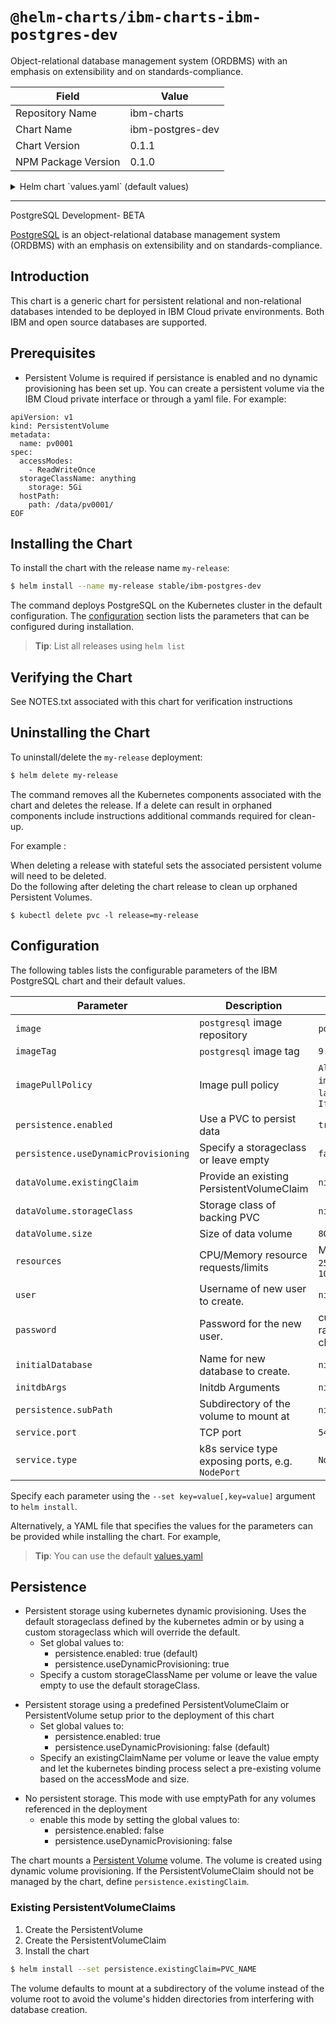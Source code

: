 # `@helm-charts/ibm-charts-ibm-postgres-dev`

Object-relational database management system (ORDBMS) with an emphasis on extensibility and on standards-compliance.

| Field               | Value            |
| ------------------- | ---------------- |
| Repository Name     | ibm-charts       |
| Chart Name          | ibm-postgres-dev |
| Chart Version       | 0.1.1            |
| NPM Package Version | 0.1.0            |

<details>

<summary>Helm chart `values.yaml` (default values)</summary>

```yaml
###############################################################################
############################ PostgreSQL #######################################
###############################################################################

###############################################################################
## Common image variables
###############################################################################
image:
  repository: na.cumulusrepo.com/hcicp_dev/postgresql
  tag: 9.6.4
  pullPolicy: IfNotPresent

  # Docker images will be pushed for supported architectures (i.e. x86_64, ppc64le, ...)
  # and a fat manifest" created which references the image manifests for platform-specific
  # versions of an image.
  # For example :
  #   myimage:1.0             <--------  Used in HELM Chart
  #   myimage:1.0_ppc64le
  #   myimage:1.0_x86_64

###############################################################################
## Persistence Storage
###############################################################################

## Persistence enabled by default
## global persistence settings
persistence:
  enabled: true
  useDynamicProvisioning: false

dataVolume:
  name: 'data-stor'

  ## Specify the name of the Existing Claim to be used by your application
  ## empty string means don't use an existClaim
  existingClaimName: ''

  ## Specify the name of the StorageClass
  ## empty string means don't use a StorageClass
  storageClassName: ''
  accessModes: ReadWriteOnce
  size: 20Gi

## Configure resource requests and limits
## ref: http://kubernetes.io/docs/user-guide/compute-resources/
##
resources:
  requests:
    memory: 2Gi
    cpu: 2000m
  limits:
    memory: 16Gi
    cpu: 16000m

service:
  name: postgresql
  type: NodePort
  port: 5432

## Database access attributes - empty value will be
## overriden with default
database:
  user: ''
  password: ''
  name: ''
  dbcmd: ''

  ## Specify initial db arguments defined by image , e.g. --data-checksums
  ## ref: <database specific documentation regarding initialization parameters>
  initdbArgs: ''
```

</details>

---

PostgreSQL Development- BETA

[PostgreSQL](https://www.postgresql.org/) is an object-relational database management system (ORDBMS) with an emphasis on extensibility and on standards-compliance.

## Introduction

This chart is a generic chart for persistent relational and non-relational databases intended to be deployed in IBM Cloud private environments. Both IBM and open source databases are supported.

## Prerequisites

- Persistent Volume is required if persistance is enabled and no dynamic provisioning has been set up. You can create a persistent volume via the IBM Cloud private interface or through a yaml file. For example:

```
apiVersion: v1
kind: PersistentVolume
metadata:
  name: pv0001
spec:
  accessModes:
    - ReadWriteOnce
  storageClassName: anything
    storage: 5Gi
  hostPath:
    path: /data/pv0001/
EOF
```

## Installing the Chart

To install the chart with the release name `my-release`:

```bash
$ helm install --name my-release stable/ibm-postgres-dev
```

The command deploys PostgreSQL on the Kubernetes cluster in the default configuration. The [configuration](#configuration) section lists the parameters that can be configured during installation.

> **Tip**: List all releases using `helm list`

## Verifying the Chart

See NOTES.txt associated with this chart for verification instructions

## Uninstalling the Chart

To uninstall/delete the `my-release` deployment:

```bash
$ helm delete my-release
```

The command removes all the Kubernetes components associated with the chart and deletes the release. If a delete can result in orphaned components include instructions additional commands required for clean-up.

For example :

When deleting a release with stateful sets the associated persistent volume will need to be deleted.  
Do the following after deleting the chart release to clean up orphaned Persistent Volumes.

```console
$ kubectl delete pvc -l release=my-release
```

## Configuration

The following tables lists the configurable parameters of the IBM PostgreSQL chart and their default values.

| Parameter                            | Description                                      | Default                                                 |
| ------------------------------------ | ------------------------------------------------ | ------------------------------------------------------- |
| `image`                              | `postgresql` image repository                    | `postgresql`                                            |
| `imageTag`                           | `postgresql` image tag                           | `9.6.4`                                                 |
| `imagePullPolicy`                    | Image pull policy                                | `Always` if `imageTag` is `latest`, else `IfNotPresent` |
| `persistence.enabled`                | Use a PVC to persist data                        | `true`                                                  |
| `persistence.useDynamicProvisioning` | Specify a storageclass or leave empty            | `false`                                                 |
| `dataVolume.existingClaim`           | Provide an existing PersistentVolumeClaim        | `nil`                                                   |
| `dataVolume.storageClass`            | Storage class of backing PVC                     | `nil`                                                   |
| `dataVolume.size`                    | Size of data volume                              | `8Gi`                                                   |
| `resources`                          | CPU/Memory resource requests/limits              | Memory: `256Mi`, CPU: `100m`                            |
| `user`                               | Username of new user to create.                  | `nil`                                                   |
| `password`                           | Password for the new user.                       | custom or random 10 characters                          |
| `initialDatabase`                    | Name for new database to create.                 | `nil`                                                   |
| `initdbArgs`                         | Initdb Arguments                                 | `nil`                                                   |
| `persistence.subPath`                | Subdirectory of the volume to mount at           | `nil`                                                   |
| `service.port`                       | TCP port                                         | `5432`                                                  |
| `service.type`                       | k8s service type exposing ports, e.g. `NodePort` | `NodePort`                                              |

Specify each parameter using the `--set key=value[,key=value]` argument to `helm install`.

Alternatively, a YAML file that specifies the values for the parameters can be provided while installing the chart. For example,

> **Tip**: You can use the default [values.yaml](values.yaml)

## Persistence

- Persistent storage using kubernetes dynamic provisioning. Uses the default storageclass defined by the kubernetes admin or by using a custom storageclass which will override the default.
  - Set global values to:
    - persistence.enabled: true (default)
    - persistence.useDynamicProvisioning: true
  - Specify a custom storageClassName per volume or leave the value empty to use the default storageClass.

* Persistent storage using a predefined PersistentVolumeClaim or PersistentVolume setup prior to the deployment of this chart
  - Set global values to:
    - persistence.enabled: true
    - persistence.useDynamicProvisioning: false (default)
  - Specify an existingClaimName per volume or leave the value empty and let the kubernetes binding process select a pre-existing volume based on the accessMode and size.

- No persistent storage. This mode with use emptyPath for any volumes referenced in the deployment
  - enable this mode by setting the global values to:
    - persistence.enabled: false
    - persistence.useDynamicProvisioning: false

The chart mounts a [Persistent Volume](http://kubernetes.io/docs/user-guide/persistent-volumes/) volume. The volume is created using dynamic volume provisioning. If the PersistentVolumeClaim should not be managed by the chart, define `persistence.existingClaim`.

### Existing PersistentVolumeClaims

1. Create the PersistentVolume
1. Create the PersistentVolumeClaim
1. Install the chart

```bash
$ helm install --set persistence.existingClaim=PVC_NAME
```

The volume defaults to mount at a subdirectory of the volume instead of the volume root to avoid the volume's hidden directories from interfering with database creation.
